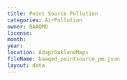 ```yaml
---
title: Point Source Pollution
categories: AirPollution
owner: BAAQMD
license:
month: 
year: 
location: AdaptOaklandMaps
fileName: baaqmd_pointsource_pm.json
layout: data
---
```


